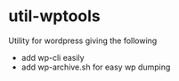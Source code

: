 # util-wptools

Utility for wordpress giving the following

- add wp-cli easily
- add wp-archive.sh for easy wp dumping